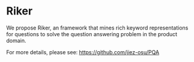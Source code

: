 # Riker
We propose Riker, an framework that mines rich keyword representations for questions to solve the question answering problem in the product domain.

For more details, please see: https://github.com/jiez-osu/PQA



